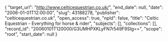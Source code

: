 {
  "target_url": "http://www.celticequestrian.co.uk/", 
  "end_date": null, 
  "date": "2006-01-01T12:00:00", 
  "slug": 43188278, 
  "publisher": "celticequestrian.co.uk", 
  "open_access": true, 
  "npld": false, 
  "title": "Celtic Equestrian - Everything for horse & rider", 
  "subjects": [], 
  "collections": [], 
  "record_id": "20060101T120000/G3UMHPXKLyFN7r549F9SIg==", 
  "scope": "root", 
  "start_date": null
}

